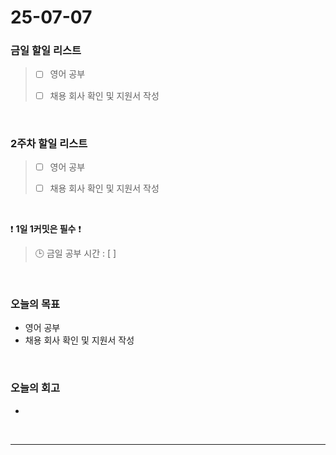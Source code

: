 # 25-07-07

### 금일 할일 리스트
> - [ ] 영어 공부
>
> - [ ] 채용 회사 확인 및 지원서 작성

<br/>

### 2주차 할일 리스트
> - [ ] 영어 공부
>
> - [ ] 채용 회사 확인 및 지원서 작성

<br/>

❗ **1일 1커밋은 필수** ❗

> 🕒 금일 공부 시간 : [ ]

<br/>

### 오늘의 목표
- 영어 공부
- 채용 회사 확인 및 지원서 작성

<br>

### 오늘의 회고
- 


<br/>

---
